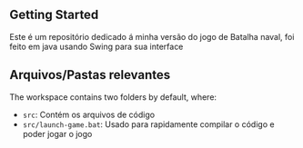 ## Getting Started

Este é um repositório dedicado á minha versão do jogo de Batalha naval, foi feito em java usando Swing para sua interface

## Arquivos/Pastas relevantes

The workspace contains two folders by default, where:

- `src`: Contém os arquivos de código
- `src/launch-game.bat`: Usado para rapidamente compilar o código e poder jogar o jogo

